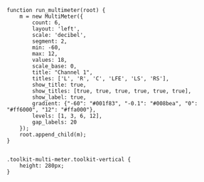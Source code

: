     function run_multimeter(root) {
        m = new MultiMeter({
            count: 6,
            layout: 'left',
            scale: 'decibel',
            segment: 2,
            min: -60,
            max: 12,
            values: 18,
            scale_base: 0,
            title: "Channel 1",
            titles: ['L', 'R', 'C', 'LFE', 'LS', 'RS'],
            show_title: true,
            show_titles: [true, true, true, true, true, true],
            show_label: true,
            gradient: {"-60": "#001f83", "-0.1": "#008bea", "0": "#ff6000", "12": "#ffa000"},
            levels: [1, 3, 6, 12],
            gap_labels: 20
        });
        root.append_child(m);
    }
<pre class='css prettyprint source'><code>
.toolkit-multi-meter.toolkit-vertical {
    height: 280px;
}
</code></pre>
<script> prepare_example(); </script>
